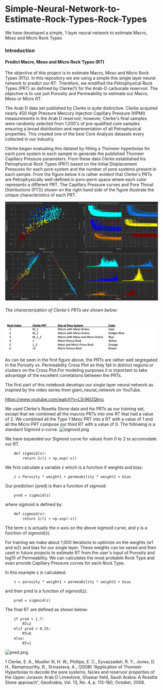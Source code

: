 # Simple-Neural-Network-to-Estimate-Rock-Types-Rock-Types
We have developed a simple, 1 layer neural network to estimate Macro, Meso and Micro Rock Types
### Introduction
#### Predict Macro, Meso and Micro Rock Types (RT)
The objective of this project is to estimate Macro, Meso and Micro Rock Types (RTs). In this repository we are using a simple this single layer neural network to predict our RT. Therefore, we modified the Petrophysical Rock Types (PRT) as defined by Clerke(1) for the Arab-D carbonate reservoir. The objective is to use just Porosity and Permeability to estimate our Macro, Meso or Micro RT.

The Arab D data set published by Clerke is quite distinctive. Clerke acquired nearly 450 High Pressure Mercury Injection Capillary Pressure (HPMI) measurements in the Arab D reservoir; however, Clerke's final samples were randomly selected from 1,000's of pre-qualified core samples ensuring a broad distribution and representation of all Petrophysical properties. This created one of the best Core Analysis datasets every collected in our industry. 

Clerke began evaluating this dataset by fitting a Thomeer hyperbolas for each pore system in each sample to generate the published Thomeer Capillary Pressure parameters. From these data Clerke established his Petrophysical Rock Types (PRT) based on the Initial Displacement Pressures for each pore system and the number of pore systems present in each sample. From the figure below it is rather evident that Clerke's PRTs are Petrophysically well-defined in poro-perm space where each color represents a different PRT.  The Capillary Pressure curves and Pore Throat Distributions (PTD) shown on the right hand side of the figure illustrate the unique characteristics of each PRT. 

![TS_Image](PRT.png)

###### The characterization of Clerke's PRTs are shown below:

![TS_Image](Rock-Types.png)

As can be seen in the first figure above, the PRTs are rather well segregated in the Porosity vs. Permeability Cross Plot as they fall in distinct regions or clusters on the Cross Plot.For modeling purposes it is important to take advantage of the excellent correlations between the PRTs. 

The first part of this notebook develops our single layer neural network as inspired by the video series from giant_neural_network on YouTube. 

https://www.youtube.com/watch?v=LSr96IZQknc

We used Clerke's Rosetta Stone data and his PRTs as our training set, except that we combined all the macros PRTs into one RT that had a value of 2. We combined all the Type 1 Meso PRT into a RT with a value of 1 and all the Micro PRT compose our third RT with a value of 0. The following is a standard Sigmoid s-curve.
![sigmoid.png](attachment:sigmoid.png)

We have expanded our Sigmoid curve for values from 0 to 2 to accomodate our RT.
 
        def sigmoid(x):
            return 2/(1 + np.exp(-x))

We first calculate a variable z which is a function if weights and bias:
        
        z = Porosity * weight1 + permeability * weight2 + bias

Our prediction (pred) is then a function of sigmoid:        
        
        pred = sigmoid(z) 

where sigmoid is defined by:
        
        def sigmoid(x):
            return 1/(1 + np.exp(-x))

The term z is actually the x-axis on the above sigmoid curve, and y is a function of sigmoid(z). 

For training we make about 1,000 iterations to optimize on the weights (w1 and w2) and bias for our single layer. These weights can be saved and then used in future projects to estimate RT from the user's input of Porosity and log10 of Permeability. We can calculates the most probable Rock Type and even provide Capillary Pressure curves for each Rock Type.

In this example z is calculated:
        
        z = porosity * weight1 + permeability * weight2 + bias

and then pred is a function of sigmoid(z). 
        
        pred = sigmoid(z) 

The final RT are defined as shown below:
        
        if pred > 1.7:
            RT=2
        elif pred < 0.25:
            RT=0
        else:
            RT=1
            
![pred.png](attachment:pred.png)


1 Clerke, E. A., Mueller III, H. W., Phillips, E. C., Eyvazzadeh, R. Y., Jones, D. H., Ramamoorthy, R., Srivastava, A., (2008) “Application of Thomeer Hyperbolas to decode the pore systems, facies and reservoir properties of the Upper Jurassic Arab D Limestone, Ghawar field, Saudi Arabia: A Rosetta Stone approach”, GeoArabia, Vol. 13, No. 4, p. 113-160, October, 2008. 

